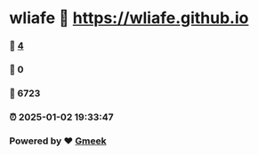 # wliafe :link: https://wliafe.github.io 
### :page_facing_up: [4](https://wliafe.github.io/tag.html) 
### :speech_balloon: 0 
### :hibiscus: 6723 
### :alarm_clock: 2025-01-02 19:33:47 
### Powered by :heart: [Gmeek](https://github.com/Meekdai/Gmeek)
